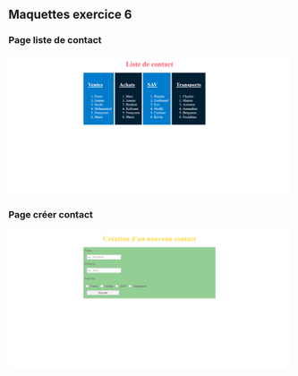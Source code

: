 ## Maquettes exercice 6

### Page liste de contact
![list](img/maquette_ex6_list.png)

### Page créer contact
![new](img/maquette_ex6_new.png)